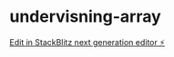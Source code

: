 # undervisning-array

[Edit in StackBlitz next generation editor ⚡️](https://stackblitz.com/~/github.com/AndyKodehode/undervisning-array)
